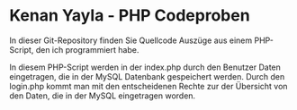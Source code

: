 # Kenan Yayla - PHP Codeproben

In dieser Git-Repository finden Sie Quellcode Auszüge aus einem PHP-Script, den ich programmiert habe. 

In diesem PHP-Script werden in der index.php durch den Benutzer Daten eingetragen, die in der MySQL Datenbank gespeichert werden. Durch den login.php kommt man mit den entscheidenen Rechte zur der Übersicht von den Daten, die in der MySQL eingetragen worden.
